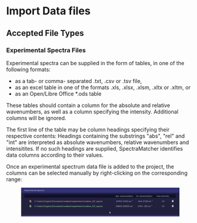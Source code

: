# Import Data files

## Accepted File Types

### Experimental Spectra Files

Experimental spectra can be supplied in the form of tables, in one of the following formats:

* as a tab- or comma- separated .txt, .csv or .tsv file,
* as an excel table in one of the formats .xls, .xlsx, .xlsm, .xltx or .xltm, or
* as an Open/Libre Office *.ods table

These tables should contain a column for the absolute and relative wavenumbers, as well as a column specifying the intensity.
Additional columns will be ignored.

The first line of the table may be column headings specifying their respective contents: Headings containing the substrings "abs", "rel" and "int" are interpreted as absolute wavenumbers, relative wavenumbers and intensitites.
If no such headings are supplied, SpectraMatcher identifies data columns according to their values.

Once an experimental spectrum data file is added to the project, the columns can be selected manually by right-clicking on the corresponding range:

<figure><img src=".gitbook/assets/select data columns.gif" alt=""><figcaption></figcaption></figure>